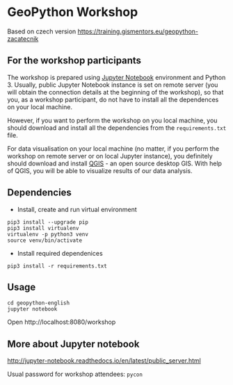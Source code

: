 # GeoPython Workshop

Based on czech version https://training.gismentors.eu/geopython-zacatecnik

## For the workshop participants

The workshop is prepared using [Jupyter Notebook](http://jupyter.org/)
environment and Python 3. Usually, public Jupyter Notebook instance is set
on remote server (you will obtain the connection details at the beginning of the
workshop), so that you, as a workshop participant, do not have to install
all the dependences on your local machine.

However, if you want to perform the workshop on you local machine, you should
download and install all the dependencies from the `requirements.txt` file.

For data visualisation on your local machine (no matter, if you perform the
workshop on remote server or on local Jupyter instance), you definitely should
download and install [QGIS](http://qgis.org) - an open source desktop GIS. With
help of QGIS, you will be able to visualize results of our data analysis.


## Dependencies

* Install, create and run virtual environment

```
pip3 install --upgrade pip
pip3 install virtualenv
virtualenv -p python3 venv
source venv/bin/activate
```

* Install required dependenices

```
pip3 install -r requirements.txt
```

## Usage

```
cd geopython-english
jupyter notebook
```

Open http://localhost:8080/workshop

## More about Jupyter notebook

http://jupyter-notebook.readthedocs.io/en/latest/public_server.html

Usual password for workshop attendees: `pycon`
